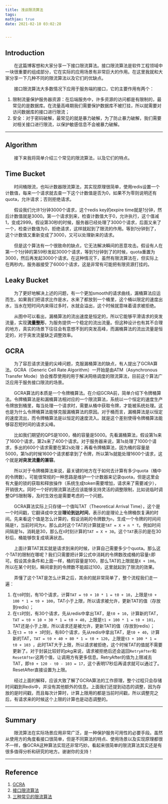 ```yaml
---
title: 浅谈限流算法
tags:
mathjax: true
date: 2021-02-10 03:02:28


---
```


## Introduction

&emsp;&emsp;在这篇博客想和大家分享一下接口限流算法。接口限流算法是软件工程领域中一块很重要的组成部分，它在实际的应用场景有非常巨大的作用。在这里我就和大家分享一下几种不同的限流算法以及它们的优缺点。

<!-- more -->

&emsp;&emsp;接口限流算法大多数情况下应用于服务端的接口，它的主要作用有两个：

1. 限制流量保护服务器资源：在后端服务中，许多资源的访问都是有限制的，最常见的是数据库。在流量高峰期我们需要保护数据库不被打挂，所以就需要对访问数据库的接口进行限流；
2. 安全：对于密码破解，最常见的就是暴力破解，为了防止暴力破解，我们需要对相关接口进行限流，以保护敏感信息不会被暴力破解。

------

## Algorithm

&emsp;&emsp;接下来我将简单介绍三个常见的限流算法，以及它们的特点。

## Time Bucket

&emsp;&emsp;时间桶限流，也叫计数器限流算法，其实现原理很简单，使用redis设置一个计数值，每来一个请求就去查一下这个计数值是否为0，如果不为零则说明还有quota，允许请求；否则拒绝请求。

&emsp;&emsp;假设我们允许1分钟3000个请求，这个redis key的expire time就是1分钟，然后计数值就是3000。第一个请求到来，检查计数值大于0，允许执行，这个值减1，变成2999。假设第30秒的时候，服务器已经处理了3000个请求，后面又来了一个，检查计数值为0，拒绝请求，这样就起到了限流的作用。等到1分钟到了，这个计数值又重新变成了3000，又可以处理新来的请求。

&emsp;&emsp;但是这个算法有一个很致命的缺点，它无法解决瞬间的恶意攻击。假设有人在第一个1分钟的第59秒发起3000个请求，等到1分钟到了的时候，quota重置为3000，然后再发起3000个请求。在这种情况下，虽然有限流算法在，但实际上在两秒内，服务器接受了6000个请求，这是非常有可能把有限资源打挂的。

## Leaky Bucket

&emsp;&emsp;为了更好地解决上述的问题，有一个更加smooth的请求曲线，漏桶算法应运而生。如果我们把请求比作是水，水来了都放到一个桶里，这个桶以限定的速度出水，当水在短时间内来得过多时，水就会溢出，这个时候就意味着请求被拒绝。

&emsp;&emsp;从图中可以看出，漏桶算法的流出速度是恒定的，所以它能够平滑请求的突发流量，实现**流量整形**，为服务提供一个稳定的流出流量。但这种设计也有其不合理的地方，真实的场景下往往会有意想不到的突发高峰，而漏桶算法的流出流量是恒定的，对于突发流量缺乏调整效率。

## GCRA

&emsp;&emsp;为了容忍请求流量的尖峰问题，克服漏桶算法的缺点，有人提出了GCRA算法。GCRA（Generic Cell Rate Algorithm）一开始是由ATM（Asynchronous Transfer Mode）协会推荐使用的用于解决网络调度的限流算法，目前这个算法广泛应用于服务接口限流的场景。

&emsp;&emsp;GCRA算法的本质是一个令牌桶算法。在介绍GCRA前，简单介绍下令牌桶算法。令牌桶算法是和漏桶算法相对应的一个限流算法，系统以一个恒定的速度生产令牌放到桶里，每当处理一个请求时，需要从桶中获取令牌，才能被系统处理。这也是为什么令牌桶算法能够克服漏桶算法的原因。对于桶而言，漏桶算法是以恒定的速度流出，而令牌桶算法是以恒定的速度流入。就是这个差别使得令牌桶算法能够容忍短时间的请求尖峰。

&emsp;&emsp;比如我们期望的QPS是1000，桶的容量是5000。先看漏桶算法，假设第1s来了1600个请求，第2s来了400个请求。对于服务器来说，第1s处理了1000个请求，多出的600个请求需要在第2s处理；再看令牌桶算法，因为桶的容量是5000，第1s的时候1600个请求都拿到了令牌，所以第1s就能处理1600个请求，这个就是**对突发流量的兼容**。

&emsp;&emsp;所以对于令牌桶算法来说，最关键的地方在于如何去计算有多少quota（桶中的令牌数）。可能很常规的一种思路是维护一个计数器来记录quota，但是这里会有大量的锁的获取和释放操作（系统生成token需要增加，请求来了需要减少），开销很大。同时一个好的限流算法还应该能够支持灵活的调整限制，比如说临时调整QPS限制等，及时生效也是需要考虑的一个问题。

&emsp;&emsp;GCRA算法实际上只存储一个值叫TAT（Theoretical Arrival Time），这个是一个时间戳，它翻译成中文是**理论到达时间**，表示的是理论上令牌桶恢复满的时间。先来看这个值是怎么计算的，假设消耗的令牌数为`n`，生成一个令牌的时间间隔是`T`，当前时间为`X`，那么此时这个TAT的计算就是`TAT = X + n * T`。例如时间间隔是1s，消耗是30，那么在`X`时刻计算的`TAT = X + 30`。这个`TAT`表示的是在30秒后，桶能够恢复成填满状态。

&emsp;&emsp;上面计算TAT其实就是请求到来的时候，计算自己需要多少个quota。那么这个TAT的限制在哪呢？我们只需要把计算公式中消耗的令牌数改成桶的容量`t`即可。假设其余条件和上面一样，桶的容量是100，那么TAT的上限就是`X + 100`。所以在某个时刻，瞬间拿到的令牌数不能超过100，这里就起到了限流的效果。

&emsp;&emsp;弄懂了这个TAT是怎么计算之后，其余的就非常简单了，整个流程我们走一遍：

1. 在`t0`时刻，有10个请求，计算`TAT = t0 + 10 * 1 = t0 + 10`，上限是`t0 + 100 * 1 = t0 + 100`，TAT小于上限，所以请求被允许，更新TAT的值（存放到redis）；
2. 在`t1`时刻，有30个请求，先从redis中拿出TAT，是`t0 + 10`，计算新的TAT，`TAT = t0 + 10 + 30 * 1 = t0 + 40`，上限是`t1 + 100 * 1 = t0 + 101`，TAT还是小于上限，所以请求还是被允许，更新TAT的值（存放到redis）；
3. 在`t3 = t0 + 3`时刻，有80个请求，先从redis中拿出TAT，是`t0 + 40`，计算新的TAT，`TAT = t0 + 40 + 80 * 1 = t0 + 120`，上限是`t3 + 100 * 1 = t0 + 103 `，此时TAT大于上限，所以请求被拒绝，这个时候TAT的值就不需要更新了。对于封装比较好的pkg来说，请求被拒绝后还会返回`RetryAfter`和`ResetAfter`这两个值，让调用方有更多信息。RetryAfter的值为上限减去TAT，即`t0 + 120 - t0 - 103 = 17`，这个表明17秒后再请求就可以通过了。ResetAfter直接设置为上限。

&emsp;&emsp;经过上面的解释，应该大致了解了GCRA算法的工作原理，整个过程只会存储时间戳到Redis中，并没有其他额外的信息。上面我们还提到动态的调整，因为存放的是时间戳，而且每次计算时，计算上限用的都是当前时间戳，所以调整完之后，有请求来的时候这个上限的计算也是动态调整的。

------

## Summary

&emsp;&emsp;限流算法在实际场景应用非常广泛，是一种保护服务可用性的必要手段。虽然从使用方的角度看接口很简单，但是不同算法的特点、使用场景以及实现原理都很不一样，像GCRA这种算法实现还非常巧妙。看起来很简单的限流算法其实还是有很多值得分析和研究的地方。谢谢你的支持！

------

## Reference

1. [GCRA](https://brandur.org/rate-limiting)
2. [接口限流算法](https://www.jianshu.com/p/a59c13e70582)
3. [三种常见的限流算法](https://www.cnblogs.com/linjiqin/p/9707713.html)
